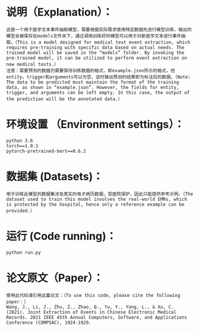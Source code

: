 # 说明（Explanation）：
    这是一个用于医学文本事件抽取模型，需要根据实际需求使用特定数据先进行模型训练，输出的模型会被保存在models文件夹下，通过调用训练好的模型可以用于对新医学文本进行事件抽取。（This is a model designed for medical text event extraction, which requires pre-training with specific data based on actual needs. The trained model will be saved in the “models” folder. By invoking the pre-trained model, it can be utilized to perform event extraction on new medical texts.）
    注意：需要预测的数据仍需要保持训练数据的格式，即example.json所示的格式，但entity，trigger和arguments可以为空，这时输出预测的结果即为标注后的数据。（Note: The data to be predicted must maintain the format of the training data, as shown in “example.json”. However, the fields for entity, trigger, and arguments can be left empty. In this case, the output of the prediction will be the annotated data.）

# 环境设置 （Environment settings）：
    python 3.6
    torch==1.0.1
    pytorch-pretrained-bert==0.6.2


# 数据集 (Datasets)：
    用于训练此模型的数据集涉及真实的电子病历数据，受医院保护，因此只能提供参考示例。（The dataset used to train this model involves the real-world EMRs, which is protected by the hospital, hence only a reference example can be provided.）


# 运行 (Code running)：
    python run.py


# 论文原文（Paper）：
    使用此代码请引用此篇论文：（To use this code, please cite the following paper：）
    Wang, J., Li, J., Zhu, Z., Zhao, Q., Yu, Y., Yang, L., & Xu, C. (2021). Joint Extraction of Events in Chinese Electronic Medical Records. 2021 IEEE 45th Annual Computers, Software, and Applications Conference (COMPSAC), 1924-1929.
